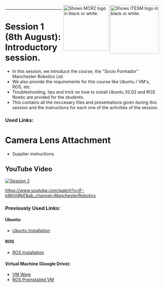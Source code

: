 <picture>
  <source media="(prefers-color-scheme: dark)" srcset="https://github.com/ManchesterRoboticsLtd/Sistemas-ciberfisicos-TEC-Intro-ROS/blob/main/Logotipo%20Vertical%20Bco_Transparente.png">
  <source media="(prefers-color-scheme: light)" srcset="https://github.com/ManchesterRoboticsLtd/Sistemas-ciberfisicos-TEC-Intro-ROS/blob/main/Logotipo%20Vertical%20Azul%20transparente.png">
  <img alt="Shows ITESM logo in black or white." width="160" align="right">
</picture>

<picture>
  <source media="(prefers-color-scheme: dark)" srcset="https://github.com/ManchesterRoboticsLtd/Sistemas-ciberfisicos-TEC-Intro-ROS/blob/main/MCR2_Logo_White.png">
  <source media="(prefers-color-scheme: light)" srcset="https://github.com/ManchesterRoboticsLtd/Sistemas-ciberfisicos-TEC-Intro-ROS/blob/main/MCR2_Logo_Black.png">
  <img alt="Shows MCR2 logo in black or white." width="150" align="right">
</picture>




---
# Session 1 (8th August): Introductory session.
  * In this session, we introduce the course, the "Socio Formador" Manchester Robotics Ltd.
  * We also provide the requirements for this course like Ubuntu / VM's, ROS, etc.
  * Troubleshooting, tips and trick on how to install Ubuntu 20.02 and ROS Noetic are prvided for the students.
  * This contains all the neccesary files and presentations given during this session and the instructions for each one of the activities of the session.


### Used Links:
# Camera Lens Attachment
* Supplier instructions
## YouTube Video
[![Session 2](https://img.youtube.com/vi/IF-k6KhhRkE/0.jpg)](https://www.youtube.com/watch?v=IF-k6KhhRkE&ab_channel=ManchesterRobotics)

https://www.youtube.com/watch?v=IF-k6KhhRkE&ab_channel=ManchesterRobotics

### Previously Used Links: 
#### Ubuntu
  * [Ubuntu Installation](https://ubuntu.com/tutorials/install-ubuntu-desktop#1-overview)

#### ROS
 * [ROS Installation](http://wiki.ros.org/noetic/Installation/Ubuntu)

#### Virtual Machine (Google Drive): 
  * [VM Ware](https://drive.google.com/file/d/1Kqt8E69nB5pxYzyVztyoxF0UY9yCHLns/view)
  * [ROS Preinstalled VM](https://drive.google.com/file/d/1LCn433uN5pf8dcauWDagKEKjORsE3fZR/view)
